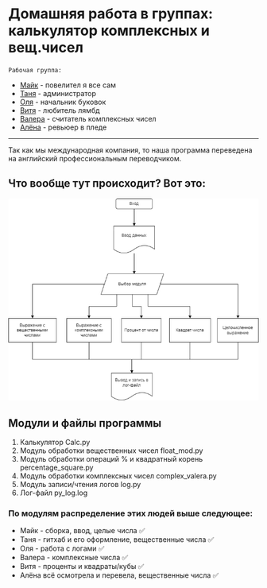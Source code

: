 # Домашняя работа в группах: калькулятор комплексных и вещ.чисел

`Рабочая группа:`
* [Майк](https://github.com/unnamemik) - повелител я все сам
* [Таня](https://github.com/SoleaT) - администратор
* [Оля](https://github.com/OlgaLob) - начальник буковок
* [Витя](https://github.com/RemoveFire) - любитель лямбд
* [Валера](https://github.com/ValeriyMakushev) - считатель комплексных чисел
* [Алёна](https://github.com/AlyonaTru) - ревьюер в пледе
___
Так как мы международная компания, то наша программа переведена на английский профессиональным переводчиком.

## Что вообще тут происходит? Вот это:
![ну такой уж алгоритм](alg.png)

## Модули и файлы программы
1. Калькулятор Calc.py
2. Модуль обработки вещественных чисел float_mod.py
3. Модуль обработки операций % и квадратный корень percentage_square.py
4. Модуль обработки комплексных чисел complex_valera.py
6. Модуль записи/чтения логов log.py
7. Лог-файл py_log.log

### По модулям распределение этих людей выше следующее:
* Майк - сборка, ввод, целые числа ✅
* Таня - гитхаб и его оформление, вещественные числа  ✅
* Оля - работа с логами ✅
* Валера - комплексные числа ✅
* Витя - проценты и квадраты/кубы ✅
* Алёна всё осмотрела и перевела, вещественные числа ✅


